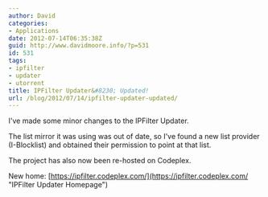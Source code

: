 ```yaml
---
author: David
categories:
- Applications
date: 2012-07-14T06:35:38Z
guid: http://www.davidmoore.info/?p=531
id: 531
tags:
- ipfilter
- updater
- utorrent
title: IPFilter Updater&#8230; Updated!
url: /blog/2012/07/14/ipfilter-updater-updated/
---
```


I've made some minor changes to the IPFilter Updater.

The list mirror it was using was out of date, so I've found a new list provider (I-Blocklist) and obtained their permission to point at that list.

The project has also now been re-hosted on Codeplex.

New home: [https://ipfilter.codeplex.com/](https://ipfilter.codeplex.com/ "IPFilter Updater Homepage")